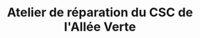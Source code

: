 ---
title: "Atelier de réparation du CSC de l'Allée Verte"
url: /saint-sebastien-sur-loire/atelier-de-reparation-du-csc-de-lallee-verte/
shop: shop
---